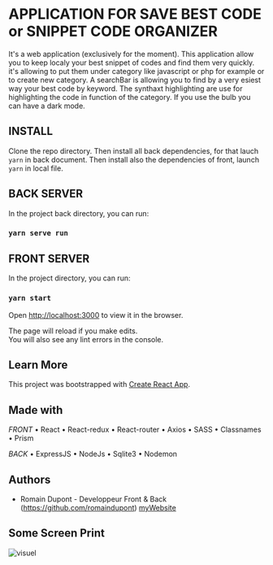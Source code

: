 # APPLICATION FOR SAVE BEST CODE or SNIPPET CODE ORGANIZER

It's a web application (exclusively for the moment). This application allow you to keep localy your best snippet of codes and find them very quickly.
it's allowing to put them under category like javascript or php for example or to create new category.
A searchBar is allowing you to find by a very esiest way your best code by keyword.
The synthaxt highlighting are use for highlighting the code in function of the category.
If you use the bulb you can have a dark mode.



## INSTALL

Clone the repo directory.
Then install all back dependencies, for that lauch `yarn` in back document.
Then install also the dependencies of front, launch `yarn` in local file.

## BACK SERVER

In the project back directory, you can run:

### `yarn serve run`


## FRONT SERVER

In the project directory, you can run:

### `yarn start`

Open [http://localhost:3000](http://localhost:3000) to view it in the browser.

The page will reload if you make edits.\
You will also see any lint errors in the console.

## Learn More

This project was bootstrapped with [Create React App](https://github.com/facebook/create-react-app).

## Made with

*FRONT*
• React
• React-redux
• React-router
• Axios 
• SASS
• Classnames
• Prism

*BACK*
• ExpressJS
• NodeJs
• Sqlite3
• Nodemon

## Authors

* Romain Dupont - Developpeur Front & Back (https://github.com/romaindupont) [myWebsite](https://www.romaindupont.me/)

## Some Screen Print

![visuel]()